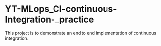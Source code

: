 # YT-MLops_CI-continuous-Integration-_practice
This project is to demonstrate an end to end implementation of continuous integration.
